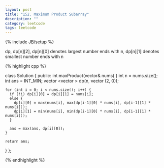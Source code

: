 ```yaml
---
layout: post
title: "152. Maximum Product Subarray"
description: ""
category: leetcode
tags: leetcode
---
```

{% include JB/setup %}

dp, dp[n][2], dp[n][0] denotes largest number ends with n,
dp[n][1] denotes smallest number ends with n

{% highlight cpp %}

class Solution {
public:
  int maxProduct(vector<int>& nums) {
    int n = nums.size();
    int ans = INT_MIN;
    vector <vector <int> > dp(n, vector <int>(2, 0));
      
    for (int i = 0; i < nums.size(); i++) {
      if (!i) dp[i][0] = dp[i][1] = nums[i];
      else {
        dp[i][0] = max(nums[i], max(dp[i-1][0] * nums[i], dp[i-1][1] * nums[i]));
        dp[i][1] = min(nums[i], min(dp[i-1][0] * nums[i], dp[i-1][1] * nums[i]));
      }

      ans = max(ans, dp[i][0]);
    }

    return ans;
  }
};

{% endhighlight %}